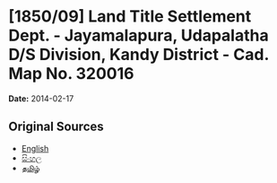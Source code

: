 # [1850/09] Land Title Settlement Dept. - Jayamalapura, Udapalatha D/S Division, Kandy District - Cad. Map No. 320016

**Date:** 2014-02-17

## Original Sources

- [English](https://documents.gov.lk/view/extra-gazettes/2014/2/1850-09_E.pdf)
- [සිංහල](https://documents.gov.lk/view/extra-gazettes/2014/2/1850-09_S.pdf)
- [தமிழ்](https://documents.gov.lk/view/extra-gazettes/2014/2/1850-09_T.pdf)
